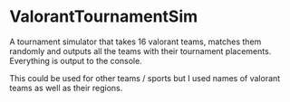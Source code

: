 # ValorantTournamentSim


A tournament simulator that takes 16 valorant teams, matches them randomly and outputs all the teams with their tournament placements.
Everything is output to the console.

This could be used for other teams / sports but I used names of valorant teams as well as their regions.
